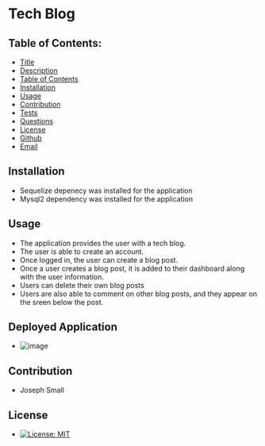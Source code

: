 # Tech Blog
## Table of Contents:
* [Title](#Tech-Blog)
* [Description](#Description)
* [Table of Contents](#TableofContents)
* [Installation](#Installation)
* [Usage](#Usage)
* [Contribution](#Contribution)
* [Tests](#Tests)
* [Questions](#Questions)
* [License](#License)
* [Github](#Github)
* [Email](#Email)

## Installation 
- Sequelize depenecy was installed for the application
- Mysql2 dependency was installed for the application

## Usage
  - The application provides the user with a tech blog.
  - The user is able to create an account.
  - Once logged in, the user can create a blog post.
  - Once a user creates a blog post, it is added to their dashboard along with the user information.
  - Users can delete their own blog posts
  - Users are also able to comment on other blog posts, and they appear on the sreen below the post.
## Deployed Application
 - ![image](https://user-images.githubusercontent.com/63420051/117560680-ea0b7a80-b05d-11eb-9445-feb4773c6eab.png)
## Contribution 
  - Joseph Small
## License 
  - [![License: MIT](https://img.shields.io/badge/License-MIT-yellow.svg)](https://opensource.org/licenses/MIT)
